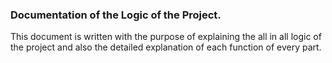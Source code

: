 ### Documentation of the Logic of the Project.

This document is written with the purpose of explaining the all in all logic of the project and also the detailed explanation of each function of every part.
